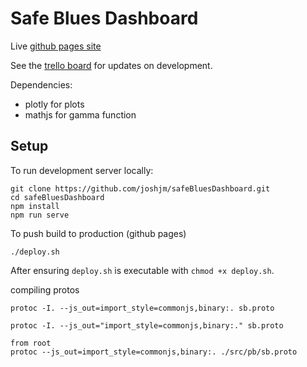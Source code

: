 # Safe Blues Dashboard

Live [github pages site](https://joshjm.github.io/safeBluesDashboard/)

See the [trello board](https://trello.com/b/zOFm4RfY/safeblues-dashboard) for updates on development. 

Dependencies:
- plotly for plots
- mathjs for gamma function

## Setup
To run development server locally:
```
git clone https://github.com/joshjm/safeBluesDashboard.git
cd safeBluesDashboard
npm install
npm run serve
```

To push build to production (github pages)
```
./deploy.sh
```
After ensuring `deploy.sh` is executable with `chmod +x deploy.sh`.


compiling protos

``` proto3
protoc -I. --js_out=import_style=commonjs,binary:. sb.proto 

protoc -I. --js_out="import_style=commonjs,binary:." sb.proto

from root
protoc --js_out=import_style=commonjs,binary:. ./src/pb/sb.proto 
```